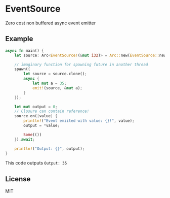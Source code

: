 # EventSource
Zero cost non buffered async event emitter

## Example
```rust
async fn main() {
    let source: Arc<EventSource!(&mut i32)> = Arc::new(EventSource::new());

    // imaginary function for spawning future in another thread
    spawn({
        let source = source.clone();
        async {
            let mut a = 35;
            emit!(source, &mut a);
        }
    });

    let mut output = 0;
    // Closure can contain reference!
    source.on(|value| {
        println!("Event emiited with value: {}!", value);
        output = *value;

        Some(())
    }).await;

    println!("Output: {}", output);
}
```
This code outputs `Output: 35`

## License
MIT
